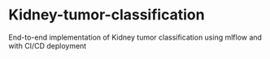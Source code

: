 # Kidney-tumor-classification
End-to-end implementation of Kidney tumor classification using mlflow and with CI/CD deployment

